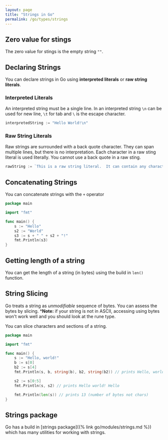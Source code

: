 ```yaml
---
layout: page
title: "Strings in Go"
permalink: /go/types/strings
---
```


[comment]: <> (TODO: Need to add to this section printing strings and formatting of printing, and deatails of fmt package once I have those)

## Zero value for stings

The zero value for stings is the empty string `""`.


## Declaring Strings

You can declare strings in Go using **interpreted literals** or **raw string literals**.

### Interpreted Literals

An interpreted string must be a single line.  In an interpreted string `\n` can be used for new line, `\t` for tab and `\` is the escape character.

```go
interpretedString := "Hello World!\n"
```

### Raw String Literals

Raw strings are surrounded with a back quote character.  They can span multiple lines, but there is no interpretation.  Each character in a raw sting literal is used literally.  You cannot use a back quote in a raw sting.

```go
rawString := `This is a raw string literal.  It can contain any character except backticks.`
```

## Concatenating Strings

You can concatenate strings with the `+` operator

```go
package main

import "fmt"

func main() {
    s := "Hello"
    s2 := "World"
    s3 := s + " " + s2 + "!"
    fmt.Println(s3)
}
```

## Getting length of a string

You can get the length of a string (in bytes) using the build in `len()` function.

## String Slicing

Go treats a string as *unmodifiable* sequence of bytes.  You can assess the bytes by slicing.  ***Note:** if your string is not in ASCII, accessing using bytes won't work well and you should look at the rune type.

[comment]: <> (TODO: Link to rune type above when you hae that written up)

You can slice characters and sections of a string.

```go
package main

import "fmt"

func main() {
    s := "Hello, world!"
    b := s[0]
    b2 := s[4]
    fmt.Println(s, b, string(b), b2, string(b2)) // prints Hello, world! 72 H 111 o

    s2 := s[0:5]
    fmt.Println(s, s2) // prints Hello world! Hello

    fmt.Println(len(s)) // prints 13 (number of bytes not chars)
}
```

## Strings package

Go has a build in [strings package]({% link go/modules/strings.md %}) which has many utilities for working with strings.
